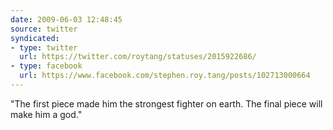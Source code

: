 ```yaml
---
date: 2009-06-03 12:48:45
source: twitter
syndicated:
- type: twitter
  url: https://twitter.com/roytang/statuses/2015922686/
- type: facebook
  url: https://www.facebook.com/stephen.roy.tang/posts/102713000664
---
```


"The first piece made him the strongest fighter on earth. The final piece will make him a god."